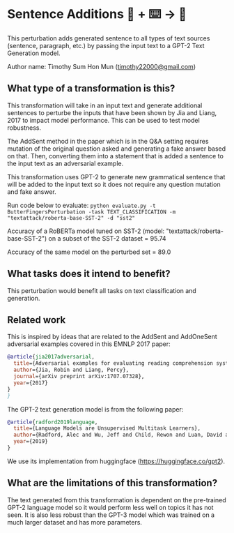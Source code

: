 # Sentence Additions 🦎  + ⌨️ → 🐍
This perturbation adds generated sentence to all types of text sources (sentence, paragraph, etc.) by passing the input text to a GPT-2 Text Generation model.

Author name: Timothy Sum Hon Mun (timothy22000@gmail.com)

## What type of a transformation is this?
This transformation will take in an input text and generate additional sentences to perturbe the inputs that have been shown by Jia and Liang, 2017 to impact model performance. This can be used to test model robustness.

The AddSent method in the paper which is in the Q&A setting requires mutation of the original question asked and generating a fake answer based on that. Then, converting them into a statement that is added a sentence to the input text as an adversarial example.

This transformation uses GPT-2 to generate new grammatical sentence that will be added to the input text so it does not require any question mutation and fake answer.

Run code below to evaluate:
```python evaluate.py -t ButterFingersPerturbation -task TEXT_CLASSIFICATION -m "textattack/roberta-base-SST-2" -d "sst2"```

Accuracy of a RoBERTa model tuned on SST-2 (model: "textattack/roberta-base-SST-2") on a subset of the SST-2 dataset = 95.74

Accuracy of the same model on the perturbed set = 89.0

## What tasks does it intend to benefit?
This perturbation would benefit all tasks on text classification and generation.

## Related work

This is inspired by ideas that are related to the AddSent and AddOneSent adversarial examples covered in this EMNLP 2017 paper:

```bibtex
@article{jia2017adversarial,
  title={Adversarial examples for evaluating reading comprehension systems},
  author={Jia, Robin and Liang, Percy},
  journal={arXiv preprint arXiv:1707.07328},
  year={2017}
}
}
```

The GPT-2 text generation model is from the following paper:

```bibtex
@article{radford2019language,
  title={Language Models are Unsupervised Multitask Learners},
  author={Radford, Alec and Wu, Jeff and Child, Rewon and Luan, David and Amodei, Dario and Sutskever, Ilya},
  year={2019}
}
```

We use its implementation from huggingface (https://huggingface.co/gpt2).

## What are the limitations of this transformation?

The text generated from this transformation is dependent on the pre-trained GPT-2 language model so it would perform less well on topics it has not seen. It is also less robust than the GPT-3 model which was trained on a much larger dataset and has more parameters.

